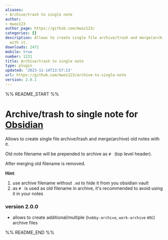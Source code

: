 ```yaml
---
aliases:
- Archive/trash to single note
author:
- mwoz123
author_page: https://github.com/mwoz123/
categories: []
description: Allows to create single file archive/trash and merge(archive) old notes
  with it.
downloads: 2472
mobile: true
number: 1231
title: Archive/trash to single note
type: plugin
updated: '2023-11-14T13:57:13'
url: https://github.com/mwoz123/archive-to-single-note
version: 2.0.1
---
```


%% README_START %%

# Archive/trash to single note for [Obsidian](https://obsidian.md)

Allows to create single file archive/trash and merge(archive) old notes with it.

Old note filename will be prepended to archive as `# ` (top level header).

After merging old filename is removed.


**Hint**:
1. use archive filename without `.md` to hide it from you obsidian vault
2. as `# ` is used as old filename in archive, it's recommended to avoid using it in your notes



### version 2.0.0
- allows to create additional/multiple (`hobby-archive`, `work-archive` etc) archive files

%% README_END %%